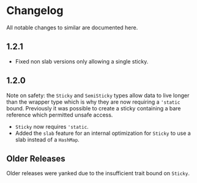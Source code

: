 # Changelog

All notable changes to similar are documented here.

## 1.2.1

* Fixed non slab versions only allowing a single sticky.

## 1.2.0

Note on safety: the `Sticky` and `SemiSticky` types allow data to live
longer than the wrapper type which is why they are now requiring a `'static`
bound.  Previously it was possible to create a sticky containing a bare
reference which permitted unsafe access.

* `Sticky` now requires `'static`.
* Added the `slab` feature for an internal optimization for `Sticky` to use
  a slab instead of a `HashMap`.

## Older Releases

Older releases were yanked due to the insufficient trait bound on `Sticky`.
